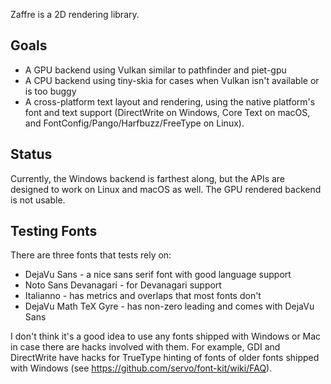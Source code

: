 
Zaffre is a 2D rendering library.

## Goals

- A GPU backend using Vulkan similar to pathfinder and piet-gpu
- A CPU backend using tiny-skia for cases when Vulkan isn't available or is too buggy
- A cross-platform text layout and rendering, using the native platform's font and text support
  (DirectWrite on Windows, Core Text on macOS, and FontConfig/Pango/Harfbuzz/FreeType on Linux).

## Status

Currently, the Windows backend is farthest along, but the APIs are designed to work on Linux and
macOS as well. The GPU rendered backend is not usable.

## Testing Fonts

There are three fonts that tests rely on:

- DejaVu Sans - a nice sans serif font with good language support
- Noto Sans Devanagari - for Devanagari support
- Italianno - has metrics and overlaps that most fonts don't
- DejaVu Math TeX Gyre - has non-zero leading and comes with DejaVu Sans

I don't think it's a good idea to use any fonts shipped with Windows or Mac in case there are hacks involved with them. For example, GDI and DirectWrite have hacks for TrueType hinting of fonts of older fonts shipped with Windows (see https://github.com/servo/font-kit/wiki/FAQ).
